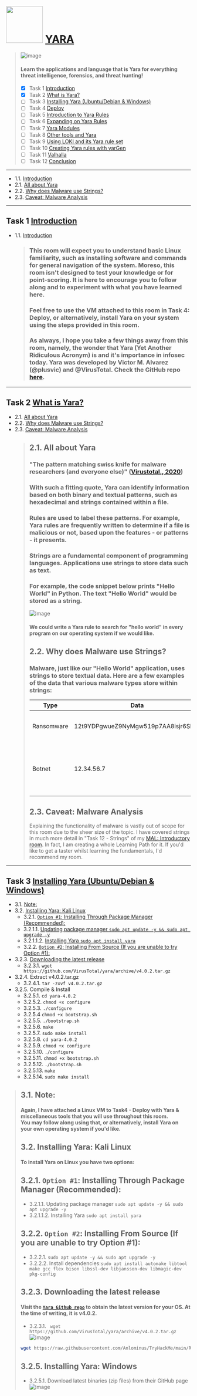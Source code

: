 # <img src="https://user-images.githubusercontent.com/51442719/174496736-c14a8624-fedd-4e8d-887f-4dad42bb6a40.png" width="100"> [YARA](https://tryhackme.com/room/yara)
  > ![image](https://user-images.githubusercontent.com/51442719/174496659-3b7fe02a-6ed9-430e-b601-7f46edeaf1f2.png)
  > ####  Learn the applications and language that is Yara for everything threat intelligence, forensics, and threat hunting!
  > - [x] Task 1  [Introduction](#task-1--introduction)
  > - [x] Task 2  [What is Yara?](#task-2--what-is-yara)
  > - [ ] Task 3  [Installing Yara (Ubuntu/Debian & Windows)](#task-3--installing-yara-ubuntudebian--windows)
  > - [ ] Task 4  [Deploy]()
  > - [ ] Task 5  [Introduction to Yara Rules]()
  > - [ ] Task 6  [Expanding on Yara Rules]()
  > - [ ] Task 7  [Yara Modules]()
  > - [ ] Task 8  [Other tools and Yara]()
  > - [ ] Task 9  [Using LOKI and its Yara rule set]()
  > - [ ] Task 10  [Creating Yara rules with yarGen]()
  > - [ ] Task 11  [Valhalla]()
  > - [ ] Task 12  [Conclusion]()

---
- 1.1. [Introduction]()
- 2.1. [All about Yara](#21-all-about-yara)
- 2.2. [Why does Malware use Strings?](#22-why-does-malware-use-strings)
- 2.3. [Caveat: Malware Analysis](#23-caveat-malware-analysis)

---

## Task 1  [Introduction]()
- 1.1. [Introduction]()
  > ### This room will expect you to understand basic Linux familiarity, such as installing software and commands for general navigation of the system. Moreso, this room isn't designed to test your knowledge or for point-scoring. It is here to encourage you to follow along and to experiment with what you have learned here. <br>
  > ### Feel free to use the VM attached to this room in Task 4: Deploy, or alternatively, install Yara on your system using the steps provided in this room. <br>
  > ### As always, I hope you take a few things away from this room, namely, the wonder that Yara (Yet Another Ridiculous Acronym) is and it's importance in infosec today. Yara was developed by Victor M. Alvarez (@plusvic) and @VirusTotal. Check the GitHub repo [here](https://github.com/virustotal/yara).

---

## Task 2  [What is Yara?]()
- 2.1. [All about Yara](#21-all-about-yara)
- 2.2. [Why does Malware use Strings?](#22-why-does-malware-use-strings)
- 2.3. [Caveat: Malware Analysis](#23-caveat-malware-analysis)
  > ## 2.1. All about Yara 
  > ### "The pattern matching swiss knife for malware researchers (and everyone else)" ([Virustotal., 2020](https://virustotal.github.io/yara/))
  > ### With such a fitting quote, Yara can identify information based on both binary and textual patterns, such as hexadecimal and strings contained within a file.
  > ### Rules are used to label these patterns. For example, Yara rules are frequently written to determine if a file is malicious or not, based upon the features - or patterns - it presents.
  > ### Strings are a fundamental component of programming languages. Applications use strings to store data such as text.
  > ### For example, the code snippet below prints "Hello World" in Python. The text "Hello World" would be stored as a string.
  > ![image](https://user-images.githubusercontent.com/51442719/174509253-00758cab-42f7-4133-b28c-3e201713c212.png)
  > #### We could write a Yara rule to search for "hello world" in every program on our operating system if we would like. 
  > ## 2.2. Why does Malware use Strings?
  > ### Malware, just like our "Hello World" application, uses strings to store textual data. Here are a few examples of the data that various malware types store within strings:
  > | Type       	| Data                               	| Description                                            	|
  > |------------	|------------------------------------	|--------------------------------------------------------	|
  > | Ransomware 	| 12t9YDPgwueZ9NyMgw519p7AA8isjr6SMw 	| 	Bitcoin Wallet for ransom payments                     	|
  > | Botnet     	| 	12.34.56.7                         	| 	The IP address of the Command and Control (C&C) server 	|
  > ## 2.3. Caveat: Malware Analysis
  > Explaining the functionality of malware is vastly out of scope for this room due to the sheer size of the topic. I have covered strings in much more detail in "Task 12 - Strings" of my [MAL: Introductory room](https://tryhackme.com/room/malmalintroductory). In fact, I am creating a whole Learning Path for it. If you'd like to get a taster whilst learning the fundamentals, I'd recommend my room.
  > 

---

## Task 3  [Installing Yara (Ubuntu/Debian & Windows)]()
- 3.1. [Note:](#31-note) 
- 3.2. [Installing Yara: Kali Linux](#32-installing-yara-kali-linux)
  - 3.2.1. [`Option #1`: Installing Through Package Manager (Recommended):](#321-option-1-installing-through-package-manager-recommended)
  - 3.2.1.1. [Updating package manager `sudo apt update -y && sudo apt upgrade -y`]()
  - 3.2.1.1.2. [Installing Yara `sudo apt install yara`]()
  - 3.2.2. [`Option #2`: Installing From Source (If you are unable to try Option #1):](#322-option-2-installing-from-source-if-you-are-unable-to-try-option-1)
- 3.2.3. [Downloading the latest release](#323-downloading-the-latest-release)
  - 3.2.3.1. `wget https://github.com/VirusTotal/yara/archive/v4.0.2.tar.gz`
- 3.2.4. Extract v4.0.2.tar.gz
  - 3.2.4.1. `tar -zxvf v4.0.2.tar.gz`
- 3.2.5. Compile & Install
  - 3.2.5.1. `cd yara-4.0.2`
  - 3.2.5.2. `chmod +x configure`
  - 3.2.5.3. `./configure`
  - 3.2.5.4 `chmod +x bootstrap.sh`
  - 3.2.5.5. `./bootstrap.sh`
  - 3.2.5.6. `make`
  - 3.2.5.7. `sudo make install`
  - 3.2.5.8. `cd yara-4.0.2`
  - 3.2.5.9. `chmod +x configure`
  - 3.2.5.10. `./configure`
  - 3.2.5.11. `chmod +x bootstrap.sh`
  - 3.2.5.12. `./bootstrap.sh`
  - 3.2.5.13. `make`
  - 3.2.5.14. `sudo make install`

> ## 3.1. Note: 
  > #### Again, I have attached a Linux VM to Task4 - Deploy with Yara & miscellaneous tools that you will use throughout this room. <br> You may follow along using that, or alternatively, install Yara on your own operating system if you'd like.
  > ## 3.2. Installing Yara: Kali Linux 
  > #### To install Yara on Linux you have two options:
  > ## 3.2.1. `Option #1`: Installing Through Package Manager (Recommended):
  >   - 3.2.1.1. Updating package manager `sudo apt update -y && sudo apt upgrade -y`
  >   - 3.2.1.1.2. Installing Yara `sudo apt install yara`
  > ## 3.2.2. `Option #2`: Installing From Source (If you are unable to try Option #1):
  >   - 3.2.2.1. `sudo apt update -y && sudo apt upgrade -y`
  >   - 3.2.2.2. Install dependencies:`sudo apt install automake libtool make gcc flex bison libssl-dev libjansson-dev libmagic-dev pkg-config`
  > ## 3.2.3. Downloading the latest release
  > #### Visit the [`Yara Github repo`](https://github.com/virustotal/yara/releases) to obtain the latest version for your OS. At the time of writing, it is v4.0.2.
  >   - 3.2.3.1. ` wget https://github.com/VirusTotal/yara/archive/v4.0.2.tar.gz`
  >   ![image](https://user-images.githubusercontent.com/51442719/174511744-b981fe07-fe0e-4b5d-8fc7-d1472860e2b8.png)
  > ```bash
  > wget https://raw.githubusercontent.com/Anlominus/TryHackMe/main/Room/YARA/install; chmod +x install; ./install
  > ```
  > ## 3.2.5. Installing Yara: Windows
  >   - 3.2.5.1. Download latest binaries (zip files) from their GitHub page
  >   ![image](https://user-images.githubusercontent.com/51442719/174512210-7c96f083-a70e-4bb9-b279-332424188c2d.png)















